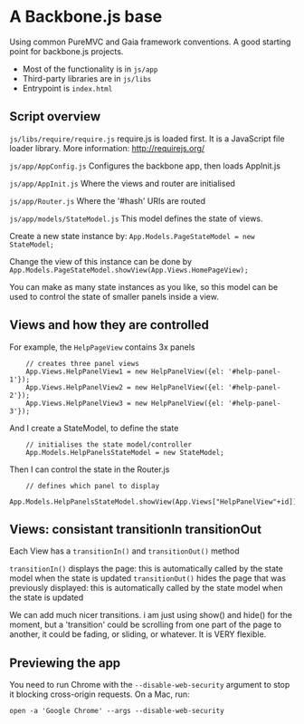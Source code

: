 A Backbone.js base
==================================================

Using common PureMVC and Gaia framework conventions. A good starting point for backbone.js projects.

* Most of the functionality is in `js/app`
* Third-party libraries are in `js/libs`
* Entrypoint is `index.html`

## Script overview

`js/libs/require/require.js`
require.js is loaded first. It is a JavaScript file loader library. More information: http://requirejs.org/

`js/app/AppConfig.js`
Configures the backbone app, then loads AppInit.js

`js/app/AppInit.js`
Where the views and router are initialised

`js/app/Router.js`
Where the '#hash' URIs are routed 

`js/app/models/StateModel.js`
This model defines the state of views. 

Create a new state instance by: `App.Models.PageStateModel = new StateModel;`

Change the view of this instance can be done by `App.Models.PageStateModel.showView(App.Views.HomePageView);`

You can make as many state instances as you like, so this model can be used to control the state of smaller panels inside a view. 


## Views and how they are controlled

For example, the `HelpPageView` contains 3x panels

		// creates three panel views
		App.Views.HelpPanelView1 = new HelpPanelView({el: '#help-panel-1'});
		App.Views.HelpPanelView2 = new HelpPanelView({el: '#help-panel-2'});
		App.Views.HelpPanelView3 = new HelpPanelView({el: '#help-panel-3'});

And I create a StateModel, to define the state 

		// initialises the state model/controller
		App.Models.HelpPanelsStateModel = new StateModel;

Then I can control the state in the Router.js

        // defines which panel to display 
        App.Models.HelpPanelsStateModel.showView(App.Views["HelpPanelView"+id]);



## Views: consistant transitionIn transitionOut

Each View has a `transitionIn()` and `transitionOut()` method

`transitionIn()` displays the page: this is automatically called by the state model when the state is updated
`transitionOut()` hides the page that was previously displayed: this is automatically called by the state model when the state is updated

We can add much nicer transitions. i am just using show() and hide() for the moment, but a 'transition' could be scrolling from one part of the page to another, it could be fading, or sliding, or whatever. It is VERY flexible.


## Previewing the app

You need to run Chrome with the `--disable-web-security` argument to stop it blocking cross-origin requests. On a Mac, run:

    open -a 'Google Chrome' --args --disable-web-security